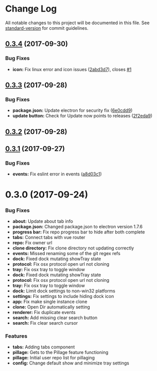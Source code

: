 # Change Log

All notable changes to this project will be documented in this file. See [standard-version](https://github.com/conventional-changelog/standard-version) for commit guidelines.

<a name="0.3.4"></a>
## [0.3.4](https://github.com/jojobyte/githoard/compare/v0.3.3...v0.3.4) (2017-09-30)


### Bug Fixes

* **icon:** Fix linux error and icon issues ([2abd3d7](https://github.com/jojobyte/githoard/commit/2abd3d7)), closes [#1](https://github.com/jojobyte/githoard/issues/1)



<a name="0.3.3"></a>
## [0.3.3](https://github.com/jojobyte/githoard/compare/v0.3.2...v0.3.3) (2017-09-28)


### Bug Fixes

* **package.json:** Update electron for security fix ([6e0cdd9](https://github.com/jojobyte/githoard/commit/6e0cdd9))
* **update button:** Check for Update now points to releases ([2f2eda9](https://github.com/jojobyte/githoard/commit/2f2eda9))



<a name="0.3.2"></a>
## [0.3.2](https://github.com/jojobyte/githoard/compare/v0.3.1...v0.3.2) (2017-09-28)



<a name="0.3.1"></a>
## [0.3.1](https://github.com/jojobyte/githoard/compare/v0.3.0...v0.3.1) (2017-09-27)


### Bug Fixes

* **events:** Fix eslint error in events ([a8d03c1](https://github.com/jojobyte/githoard/commit/a8d03c1))



<a name="0.3.0"></a>
# 0.3.0 (2017-09-24)

### Bug Fixes

* **about:** Update about tab info
* **package.json:** Changed package.json to electron version 1.7.6
* **progress bar:** Fix repo progress bar to hide after both complete
* **tabs:** Connect tabs with vue router
* **repo:** Fix owner url
* **clone directory:** Fix clone directory not updating correctly
* **events:** Missed renaming some of the git regex refs
* **dock:** Fixed dock mutating showTray state
* **protocol:** Fix osx protocol open url not cloning
* **tray:** Fix osx tray to toggle window
* **dock:** Fixed dock mutating showTray state
* **protocol:** Fix osx protocol open url not cloning
* **tray:** Fix osx tray to toggle window
* **dock:** Limit dock settings to non-win32 platforms
* **settings:** Fix settings to include hiding dock icon
* **app:** Fix make single instance clone
* **clone:** Open Dir automatically setting
* **renderer:** Fix duplicate events
* **search:** Add missing clear search button
* **search:** Fix clear search cursor


### Features

* **tabs:** Adding tabs component
* **pillage:** Gets to the Pillage feature functioning
* **pillage:** Initial user repo list for pillaging
* **config:** Change default show and minimize tray settings
